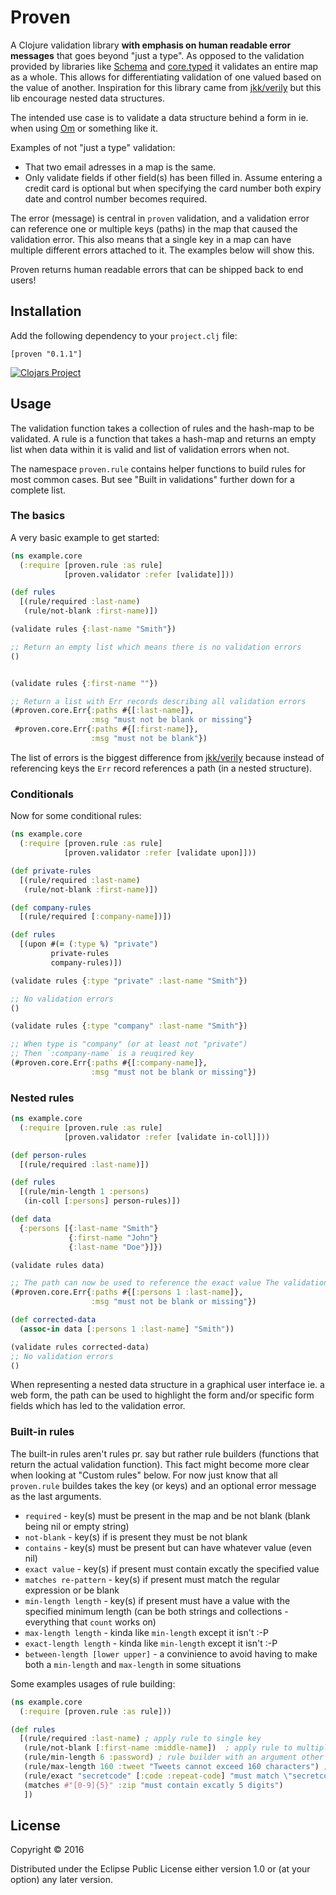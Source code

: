 # Proven



A Clojure validation library **with emphasis on human readable error messages**
that goes beyond "just a type". As opposed to the validation provided by
libraries like [Schema][] and [core.typed][] it validates an entire map as a
whole. This allows for differentiating validation of one valued based on the
value of another. Inspiration for this library came from [jkk/verily][verily]
but this lib encourage nested data structures.

The intended use case is to validate a data structure behind a form in ie. when
using [Om][] or something like it.

Examples of not "just a type" validation:

  * That two email adresses in a map is the same.
  * Only validate fields if other field(s) has been filled in.
    Assume entering a credit card is optional but when specifying the card
    number both expiry date and control number becomes required.

The error (message) is central in `proven` validation, and a validation error
can reference one or multiple keys (paths) in the map that caused the validation
error. This also means that a single key in a map can have multiple different
errors attached to it. The examples below will show this.

Proven returns human readable errors that can be shipped back to end users!

[Schema]: https://github.com/Prismatic/schema
[core.typed]: https://github.com/clojure/core.typed
[Om]: https://github.com/omcljs/om


## Installation

Add the following dependency to your `project.clj` file:

    [proven "0.1.1"]

[![Clojars Project](https://img.shields.io/clojars/v/proven.svg)](https://clojars.org/proven)


## Usage

The validation function takes a collection of rules and the hash-map to be
validated. A rule is a function that takes a hash-map and returns an empty list
when data within it is valid and list of validation errors when not.

The namespace `proven.rule` contains helper functions to build rules for most
common cases. But see "Built in validations" further down for a complete list.


### The basics

A very basic example to get started:

```clj
(ns example.core
  (:require [proven.rule :as rule]
            [proven.validator :refer [validate]]))

(def rules
  [(rule/required :last-name)
   (rule/not-blank :first-name)])

(validate rules {:last-name "Smith"})

;; Return an empty list which means there is no validation errors
()


(validate rules {:first-name ""})

;; Return a list with Err records describing all validation errors
(#proven.core.Err{:paths #{[:last-name]},
                  :msg "must not be blank or missing"}
 #proven.core.Err{:paths #{[:first-name]},
                  :msg "must not be blank"})
```

The list of errors is the biggest difference from [jkk/verily][verily] because
instead of referencing keys the `Err` record references a path (in a nested
structure).


### Conditionals

Now for some conditional rules:

```clj
(ns example.core
  (:require [proven.rule :as rule]
            [proven.validator :refer [validate upon]]))

(def private-rules
  [(rule/required :last-name)
   (rule/not-blank :first-name)])

(def company-rules
  [(rule/required [:company-name])])

(def rules
  [(upon #(= (:type %) "private")
         private-rules
         company-rules)])

(validate rules {:type "private" :last-name "Smith"})

;; No validation errors
()

(validate rules {:type "company" :last-name "Smith"})

;; When type is "company" (or at least not "private")
;; Then `:company-name` is a reuqired key
(#proven.core.Err{:paths #{[:company-name]},
                  :msg "must not be blank or missing"})
```


### Nested rules

```clj
(ns example.core
  (:require [proven.rule :as rule]
            [proven.validator :refer [validate in-coll]]))

(def person-rules
  [(rule/required :last-name)])

(def rules
  [(rule/min-length 1 :persons)
   (in-coll [:persons] person-rules)])

(def data
  {:persons [{:last-name "Smith"}
             {:first-name "John"}
             {:last-name "Doe"}]})

(validate rules data)

;; The path can now be used to reference the exact value The validation path now points exactly
(#proven.core.Err{:paths #{[:persons 1 :last-name]},
                  :msg "must not be blank or missing"})

(def corrected-data
  (assoc-in data [:persons 1 :last-name] "Smith"))

(validate rules corrected-data)
;; No validation errors
()
```

When representing a nested data structure in a graphical user interface
ie. a web form, the path can be used to highlight the form and/or specific form
fields which has led to the validation error.


### Built-in rules

The built-in rules aren't rules pr. say but rather rule builders (functions that
return the actual validation function). This fact might become more clear when
looking at "Custom rules" below. For now just know that all `proven.rule` buildes
takes the key (or keys) and an optional error message as the last arguments.

  * `required` - key(s) must be present in the map and be not blank (blank being nil or empty string)
  * `not-blank` - key(s) if is present they must be not blank
  * `contains` - key(s) must be present but can have whatever value (even nil)
  * `exact value` - key(s) if present must contain excatly the specified value
  * `matches re-pattern` - key(s) if present must match the regular expression or be blank
  * `min-length length` - key(s) if present must have a value with the specified minimum length (can be both strings and collections - everything that `count` works on)
  * `max-length length` - kinda like `min-length` except it isn't :-P
  * `exact-length length` - kinda like `min-length` except it isn't :-P
  * `between-length [lower upper]` - a convinience to avoid having to make both a `min-length` and `max-length` in some situations

Some examples usages of rule building:

```clj
(ns example.core
  (:require [proven.rule :as rule]))

(def rules
  [(rule/required :last-name) ; apply rule to single key
   (rule/not-blank [:first-name :middle-name])  ; apply rule to multiple keys
   (rule/min-length 6 :password) ; rule builder with an argument other than key(s)
   (rule/max-length 160 :tweet "Tweets cannot exceed 160 characters") ; rule builder with an optional error message
   (rule/exact "secretcode" [:code :repeat-code] "must match \"secretcode\"")
   (matches #"[0-9]{5}" :zip "must contain excatly 5 digits")
   ])
```


## License

Copyright © 2016

Distributed under the Eclipse Public License either version 1.0 or (at
your option) any later version.


[verily]:https://github.com/jkk/verily